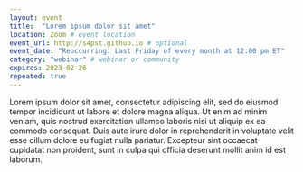 ```yaml
---
layout: event
title:  "Lorem ipsum dolor sit amet"
location: Zoom # event location
event_url: http://s4pst.github.io # optional
event_date: "Reoccurring: Last Friday of every month at 12:00 pm ET"
category: "webinar" # webinar or community
expires: 2023-02-26
repeated: true
---
```


Lorem ipsum dolor sit amet, consectetur adipiscing elit, sed do eiusmod tempor incididunt ut labore et dolore magna aliqua. Ut enim ad minim veniam, quis nostrud exercitation ullamco laboris nisi ut aliquip ex ea commodo consequat. Duis aute irure dolor in reprehenderit in voluptate velit esse cillum dolore eu fugiat nulla pariatur. Excepteur sint occaecat cupidatat non proident, sunt in culpa qui officia deserunt mollit anim id est laborum.